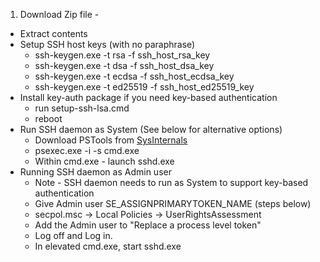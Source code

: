 1. Download Zip file - 
* Extract contents
* Setup SSH host keys (with no paraphrase)
     * ssh-keygen.exe -t rsa -f ssh_host_rsa_key
     * ssh-keygen.exe -t dsa -f ssh_host_dsa_key
     * ssh-keygen.exe -t ecdsa -f ssh_host_ecdsa_key
     * ssh-keygen.exe -t ed25519 -f ssh_host_ed25519_key
* Install key-auth package if you need key-based authentication
     * run setup-ssh-lsa.cmd
     * reboot
* Run SSH daemon as System (See below for alternative options)
     * Download PSTools from [SysInternals](https://technet.microsoft.com/en-us/sysinternals/bb897553)
     * psexec.exe -i -s cmd.exe
     * Within cmd.exe - launch sshd.exe
* Running SSH daemon as Admin user
     * Note - SSH daemon needs to run as System to support key-based authentication
     * Give Admin user SE_ASSIGNPRIMARYTOKEN_NAME (steps below)
     * secpol.msc -> Local Policies -> UserRightsAssessment  
     * Add the Admin user to "Replace a process level token"
     * Log off and Log in.
     * In elevated cmd.exe, start sshd.exe
